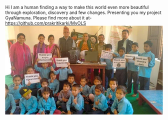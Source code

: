 Hi
I am a human finding a way to make this world even more beautiful through exploration, discovery and few changes.
Presenting you my project GyaNamuna. 
Please find more about it at- https://github.com/prakritikarki/MyOLS
![Screenshot](174691013_444559296648514_8773277964231195134_n.jpg)
